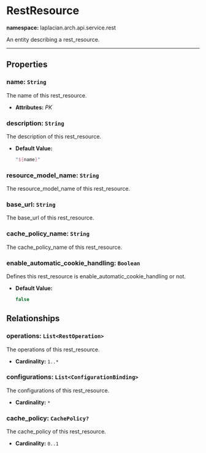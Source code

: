 # **RestResource**
**namespace:** laplacian.arch.api.service.rest

An entity describing a rest_resource.



---

## Properties

### name: `String`
The name of this rest_resource.
- **Attributes:** *PK*

### description: `String`
The description of this rest_resource.
- **Default Value:**
  ```kotlin
  "${name}"
  ```

### resource_model_name: `String`
The resource_model_name of this rest_resource.

### base_url: `String`
The base_url of this rest_resource.

### cache_policy_name: `String`
The cache_policy_name of this rest_resource.

### enable_automatic_cookie_handling: `Boolean`
Defines this rest_resource is enable_automatic_cookie_handling or not.
- **Default Value:**
  ```kotlin
  false
  ```

## Relationships

### operations: `List<RestOperation>`
The operations of this rest_resource.
- **Cardinality:** `1..*`

### configurations: `List<ConfigurationBinding>`
The configurations of this rest_resource.
- **Cardinality:** `*`

### cache_policy: `CachePolicy?`
The cache_policy of this rest_resource.
- **Cardinality:** `0..1`